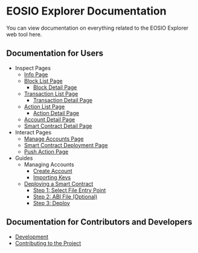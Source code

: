 # EOSIO Explorer Documentation

You can view documentation on everything related to the EOSIO Explorer web tool here.

## Documentation for Users

* Inspect Pages
    * [Info Page](./pages/info-page.md)
    * [Block List Page](./pages/block-list-page.md)
        * [Block Detail Page](./pages/detail-pages/block-detail-page.md)
    * [Transaction List Page](./pages/transaction-list-page.md)
        * [Transaction Detail Page](./pages/detail-pages/transaction-detail-page.md)
    * [Action List Page](./pages/action-list-page.md)
        * [Action Detail Page](./pages/detail-pages/action-detail-page.md)
    * [Account Detail Page](./pages/detail-pages/account-detail-page.md)
    * [Smart Contract Detail Page](./pages/detail-pages/smart-contract-detail-page.md)
* Interact Pages
    * [Manage Accounts Page](./pages/interact/manage-accounts-page.md)
    * [Smart Contract Deployment Page](./pages/interact/deployment-page.md)
    * [Push Action Page](./pages/interact/push-action-page.md)
* Guides
    * Managing Accounts
        * [Create Account](./guides/permissions/create_account.md)
        * [Importing Keys](./guides/permissions/import_account.md)
    * [Deploying a Smart Contract](./guides/deployment)
        * [Step 1: Select File Entry Point](./guides/deployment/step-one.md)
        * [Step 2: ABI File (Optional)](./guides/deployment/step-two.md)
        * [Step 3: Deploy](./guides/deployment/step-three.md)

## Documentation for Contributors and Developers

* [Development](development.md)
* [Contributing to the Project](../../../CONTRIBUTING.md)
